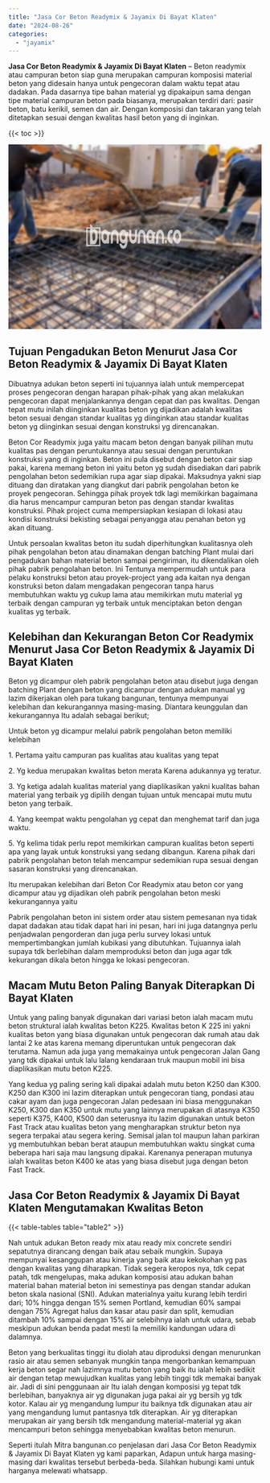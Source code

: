 ```yaml
---
title: "Jasa Cor Beton Readymix & Jayamix Di Bayat Klaten"
date: "2024-08-26"
categories: 
  - "jayamix"
---
```


**Jasa Cor Beton Readymix & Jayamix Di Bayat Klaten** – Beton readymix atau campuran beton siap guna merupakan campuran komposisi material beton yang didesain hanya untuk pengecoran dalam waktu tepat atau dadakan. Pada dasarnya tipe bahan material yg dipakaipun sama dengan tipe material campuran beton pada biasanya, merupakan terdiri dari: pasir beton, batu kerikil, semen dan air. Dengan komposisi dan takaran yang telah ditetapkan sesuai dengan kwalitas hasil beton yang di inginkan.

{{< toc >}}

![Jasa Cor Beton Readymix & Jayamix Di Bayat Klaten](/images/jasa-cor-readymix-09.png)

## Tujuan Pengadukan Beton Menurut Jasa Cor Beton Readymix & Jayamix Di Bayat Klaten

Dibuatnya adukan beton seperti ini tujuannya ialah untuk mempercepat proses pengecoran dengan harapan pihak-pihak yang akan melakukan pengecoran dapat menjalankannya dengan cepat dan pas kwalitas. Dengan tepat mutu inilah diinginkan kualitas beton yg dijadikan adalah kwalitas beton sesuai dengan standar kualitas yg diinginkan atau standar kualitas beton yg diinginkan sesuai dengan konstruksi yg direncanakan.

Beton Cor Readymix juga yaitu macam beton dengan banyak pilihan mutu kualitas pas dengan peruntukannya atau sesuai dengan peruntukan konstruksi yang di inginkan. Beton ini pula disebut dengan beton cair siap pakai, karena memang beton ini yaitu beton yg sudah disediakan dari pabrik pengolahan beton sedemikian rupa agar siap dipakai. Maksudnya yakni siap dituang dan diratakan yang diangkut dari pabrik pengolahan beton ke proyek pengecoran. Sehingga pihak proyek tdk lagi memikirkan bagaimana dia harus mencampur campuran beton pas dengan standar kwalitas konstruksi. Pihak project cuma mempersiapkan kesiapan di lokasi atau kondisi konstruksi bekisting sebagai penyangga atau penahan beton yg akan dituang.

Untuk persoalan kwalitas beton itu sudah diperhitungkan kualitasnya oleh pihak pengolahan beton atau dinamakan dengan batching Plant mulai dari pengadukan bahan material beton sampai pengiriman, itu dikendalikan oleh pihak pabrik pengolahan beton. Ini Tentunya mempermudah untuk para pelaku konstruksi beton atau proyek-project yang ada kaitan nya dengan konstruksi beton dalam mengadakan pengecoran tanpa harus membutuhkan waktu yg cukup lama atau memikirkan mutu material yg terbaik dengan campuran yg terbaik untuk menciptakan beton dengan kualitas yg terbaik.

## Kelebihan dan Kekurangan Beton Cor Readymix Menurut Jasa Cor Beton Readymix & Jayamix Di Bayat Klaten

Beton yg dicampur oleh pabrik pengolahan beton atau disebut juga dengan batching Plant dengan beton yang dicampur dengan adukan manual yg lazim dikerjakan oleh para tukang bangunan, tentunya mempunyai kelebihan dan kekurangannya masing-masing. Diantara keunggulan dan kekurangannya Itu adalah sebagai berikut;

Untuk beton yg dicampur melalui pabrik pengolahan beton memiliki kelebihan

1\. Pertama yaitu campuran pas kualitas atau kualitas yang tepat

2\. Yg kedua merupakan kwalitas beton merata Karena adukannya yg teratur.

3\. Yg ketiga adalah kualitas material yang diaplikasikan yakni kualitas bahan material yang terbaik yg dipilih dengan tujuan untuk mencapai mutu mutu beton yang terbaik.

4\. Yang keempat waktu pengolahan yg cepat dan menghemat tarif dan juga waktu.

5\. Yg kelima tidak perlu repot memikirkan campuran kualitas beton seperti apa yang layak untuk konstruksi yang sedang dibangun. Karena pihak dari pabrik pengolahan beton telah mencampur sedemikian rupa sesuai dengan sasaran konstruksi yang direncanakan.

Itu merupakan kelebihan dari Beton Cor Readymix atau beton cor yang dicampur atau yg dijadikan oleh pabrik pengolahan beton meski kekurangannya yaitu

Pabrik pengolahan beton ini sistem order atau sistem pemesanan nya tidak dapat dadakan atau tidak dapat hari ini pesan, hari ini juga datangnya perlu penjadwalan pengorderan dan juga perlu survey lokasi untuk mempertimbangkan jumlah kubikasi yang dibutuhkan. Tujuannya ialah supaya tdk berlebihan dalam memproduksi beton dan juga agar tdk kekurangan dikala beton hingga ke lokasi pengecoran.

## Macam Mutu Beton Paling Banyak Diterapkan Di Bayat Klaten

Untuk yang paling banyak digunakan dari variasi beton ialah macam mutu beton struktural ialah kwalitas beton K225. Kwalitas beton K 225 ini yakni kualitas beton yang biasa digunakan untuk pengecoran dak rumah atau dak lantai 2 ke atas karena memang diperuntukan untuk pengecoran dak terutama. Namun ada juga yang memakainya untuk pengecoran Jalan Gang yang tdk dipakai untuk lalu lalang kendaraan truk maupun mobil ini bisa diaplikasikan mutu beton K225.

Yang kedua yg paling sering kali dipakai adalah mutu beton K250 dan K300. K250 dan K300 ini lazim diterapkan untuk pengecoran tiang, pondasi atau cakar ayam dan juga pengecoran Jalan pedesaan ini biasa menggunakan K250, K300 dan K350 untuk mutu yang lainnya merupakan di atasnya K350 seperti K375, K400, K500 dan seterusnya itu lazim digunakan untuk beton Fast Track atau kualitas beton yang mengharapkan struktur beton nya segera terpakai atau segera kering. Semisal jalan tol maupun lahan parkiran yg membutuhkan beban berat ataupun membutuhkan waktu singkat cuma beberapa hari saja mau langsung dipakai. Karenanya penerapan mutunya ialah kwalitas beton K400 ke atas yang biasa disebut juga dengan beton Fast Track.

## Jasa Cor Beton Readymix & Jayamix Di Bayat Klaten Mengutamakan Kwalitas Beton

{{< table-tables table="table2" >}}

Nah untuk adukan Beton ready mix atau ready mix concrete sendiri sepatutnya dirancang dengan baik atau sebaik mungkin. Supaya mempunyai kesanggupan atau kinerja yang baik atau kekokohan yg pas dengan kwalitas yang diharapkan. Tidak segera keropos nya, tdk cepat patah, tdk mengelupas, maka adukan komposisi atau adukan bahan material bahan material beton ini semestinya pas dengan standar adukan beton skala nasional (SNI). Adukan materialnya yaitu kurang lebih terdiri dari; 10% hingga dengan 15% semen Portland, kemudian 60% sampai dengan 75% Agregat halus dan kasar atau pasir dan split, kemudian ditambah 10% sampai dengan 15% air selebihnya ialah untuk udara, sebab meskipun adukan benda padat mesti Ia memiliki kandungan udara di dalamnya.

Beton yang berkualitas tinggi itu diolah atau diproduksi dengan menurunkan rasio air atau semen sebanyak mungkin tanpa mengorbankan kemampuan kerja beton segar nah lazimnya mutu beton yang baik itu ialah lebih sedikit air dengan tetap mewujudkan kualitas yang lebih tinggi tdk memakai banyak air. Jadi di sini penggunaan air Itu ialah dengan komposisi yg tepat tdk berlebihan, banyaknya air yg digunakan juga pakai air yg bersih yg tdk kotor. Kalau air yg mengandung lumpur itu baiknya tdk digunakan atau air yang mengandung lumut pantasnya tdk diterapkan. Air yg diterapkan merupakan air yang bersih tdk mengandung material-material yg akan mencampuri beton sehingga menyebabkan kwalitas beton menurun.

Seperti itulah Mitra bangunan.co penjelasan dari Jasa Cor Beton Readymix & Jayamix Di Bayat Klaten yg kami paparkan, Adapun untuk harga masing-masing dari kwalitas tersebut berbeda-beda. Silahkan hubungi kami untuk harganya melewati whatsapp.
